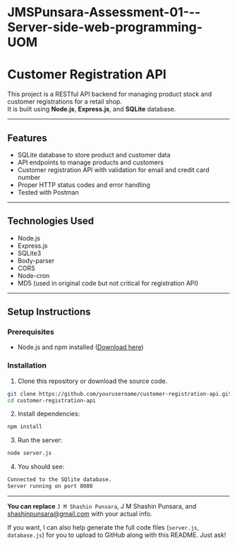 # JMSPunsara-Assessment-01---Server-side-web-programming-UOM

# Customer Registration API

This project is a RESTful API backend for managing product stock and customer registrations for a retail shop.  
It is built using **Node.js**, **Express.js**, and **SQLite** database.

---

## Features

- SQLite database to store product and customer data
- API endpoints to manage products and customers
- Customer registration API with validation for email and credit card number
- Proper HTTP status codes and error handling
- Tested with Postman

---

## Technologies Used

- Node.js
- Express.js
- SQLite3
- Body-parser
- CORS
- Node-cron
- MD5 (used in original code but not critical for registration API)

---

## Setup Instructions

### Prerequisites

- Node.js and npm installed ([Download here](https://nodejs.org/en/download/))

### Installation

1. Clone this repository or download the source code.

```bash
git clone https://github.com/yourusername/customer-registration-api.git
cd customer-registration-api
```

2. Install dependencies:
```bash
npm install
```

3. Run the server:
```bash
node server.js
```

4. You should see:
```bash
Connected to the SQlite database.
Server running on port 8080
```



---

**You can replace** `J M Shashin Punsara`, J M Shashin Punsara, and shashinpunsara@gmail.com with your actual info.

If you want, I can also help generate the full code files (`server.js`, `database.js`) for you to upload to GitHub along with this README. Just ask!
